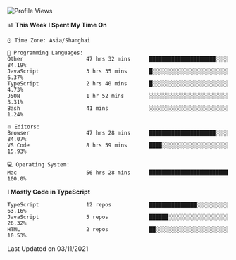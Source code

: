 <!--START_SECTION:waka-->
![Profile Views](http://img.shields.io/badge/Profile%20Views-0-blue)

📊 **This Week I Spent My Time On** 

```text
⌚︎ Time Zone: Asia/Shanghai

💬 Programming Languages: 
Other                    47 hrs 32 mins      █████████████████████░░░░   84.19% 
JavaScript               3 hrs 35 mins       █░░░░░░░░░░░░░░░░░░░░░░░░   6.37% 
TypeScript               2 hrs 40 mins       █░░░░░░░░░░░░░░░░░░░░░░░░   4.73% 
JSON                     1 hr 52 mins        ░░░░░░░░░░░░░░░░░░░░░░░░░   3.31% 
Bash                     41 mins             ░░░░░░░░░░░░░░░░░░░░░░░░░   1.24%

🔥 Editors: 
Browser                  47 hrs 28 mins      █████████████████████░░░░   84.07% 
VS Code                  8 hrs 59 mins       ████░░░░░░░░░░░░░░░░░░░░░   15.93%

💻 Operating System: 
Mac                      56 hrs 28 mins      █████████████████████████   100.0%

```

**I Mostly Code in TypeScript** 

```text
TypeScript               12 repos            ███████████████░░░░░░░░░░   63.16% 
JavaScript               5 repos             ██████░░░░░░░░░░░░░░░░░░░   26.32% 
HTML                     2 repos             ██░░░░░░░░░░░░░░░░░░░░░░░   10.53%

```



 Last Updated on 03/11/2021
<!--END_SECTION:waka-->

